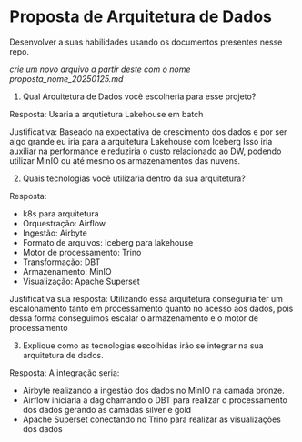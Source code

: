 # Proposta de Arquitetura de Dados

Desenvolver a suas habilidades usando os documentos presentes nesse repo.

*crie um novo arquivo a partir deste com o nome proposta_nome_20250125.md*


1.	Qual Arquitetura de Dados você escolheria para esse projeto?

Resposta:
    Usaria a arqutietura Lakehouse em batch

Justificativa:
    Baseado na expectativa de crescimento dos dados e por ser algo grande eu iria para a arquitetura Lakehouse com Iceberg
Isso iria auxiliar na performance e reduziria o custo relacionado ao DW, podendo utilizar MinIO ou até mesmo  os
armazenamentos das nuvens.

2.	Quais tecnologias você utilizaria dentro da sua arquitetura?

Resposta:
- k8s para arquitetura
- Orquestração: Airflow
- Ingestão: Airbyte
- Formato de arquivos: Iceberg para lakehouse
- Motor de processamento: Trino
- Transformação: DBT
- Armazenamento: MinIO
- Visualização: Apache Superset

Justificativa sua resposta:
    Utilizando essa arquitetura conseguiria ter um escalonamento tanto em processamento quanto no acesso aos dados, pois
dessa forma conseguimos escalar o armazenamento e o motor de processamento

3.	Explique como as tecnologias escolhidas irão se integrar na sua arquitetura de dados.

Resposta:
    A integração seria:
- Airbyte realizando a ingestão dos dados no MinIO na camada bronze.
- Airflow iniciaria a dag chamando o DBT para realizar o processamento dos dados gerando as camadas silver e gold
- Apache Superset conectando no Trino para realizar as visualizações dos dados

